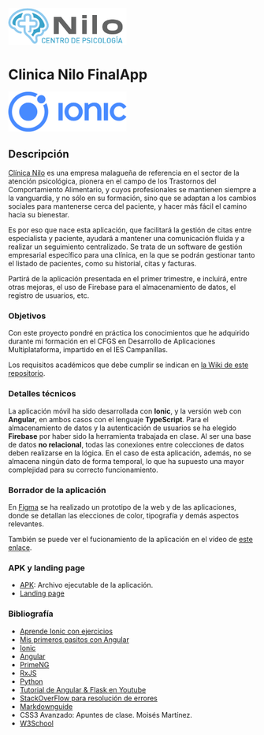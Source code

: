<img width="240px" src="./README/logo.png">

# Clinica Nilo FinalApp
<img width="240px" src="./README/ionic.png">

## Descripción
[Clínica Nilo](https://www.centrodepsicologianilo.com/) es una empresa malagueña de referencia en el sector de la atención psicológica, pionera en el campo de los Trastornos del Comportamiento Alimentario, y cuyos profesionales se mantienen siempre a la vanguardia, y no sólo en su formación, sino que se adaptan a los cambios sociales para mantenerse cerca del paciente, y hacer más fácil el camino hacia su bienestar.

Es por eso que nace esta aplicación, que facilitará la gestión de citas entre especialista y paciente, ayudará a mantener una comunicación fluida y a realizar un seguimiento centralizado.
Se trata de un software de gestión empresarial específico para una clínica, en la que se podrán gestionar tanto el listado de pacientes, como su historial, citas y facturas.

Partirá de la aplicación presentada en el primer trimestre, e incluirá, entre otras mejoras, el uso de Firebase para el almacenamiento de datos, el registro de usuarios, etc.

### Objetivos
Con este proyecto pondré en práctica los conocimientos que he adquirido durante mi formación en el CFGS en Desarrollo de Aplicaciones Multiplataforma, impartido en el IES Campanillas.

Los requisitos académicos que debe cumplir se indican en [la Wiki de este repositorio](https://github.com/IESCampanillas/proyectos-dam-2022/wiki).

### Detalles técnicos
La aplicación móvil ha sido desarrollada con **Ionic**, y la versión web con **Angular**, en ambos casos con el lenguaje **TypeScript**. Para el almacenamiento de datos y la autenticación de usuarios se ha elegido **Firebase** por haber sido la herramienta trabajada en clase. Al ser una base de datos **no relacional**, todas las conexiones entre colecciones de datos deben realizarse en la lógica. En el caso de esta aplicación, además, no se almacena ningún dato de forma temporal, lo que ha supuesto una mayor complejidad para su correcto funcionamiento.

### Borrador de la aplicación

En [Figma](https://www.figma.com/file/KQ4nXWUY3vEfeJzxKcJPRY/ClinicaNilo?node-id=0%3A286) se ha realizado un prototipo de la web y de las aplicaciones, donde se detallan las elecciones de color, tipografía y demás aspectos relevantes. 

También se puede ver el fucionamiento de la aplicación en el vídeo de [este enlace](https://youtu.be/Bck4VJVpJxA).

### APK y landing page

- [APK](https://github.com/mcruzlp/ClinicaNiloFinalApp/blob/wFirebase/README/app-debug.apk): Archivo ejecutable de la aplicación.
- [Landing page]()

### Bibliografía
- [Aprende Ionic con ejercicios](https://leanpub.com/aprendeionic/)
- [Mis primeros pasitos con Angular](https://leanpub.com/mis-primeros-pasitos-con-angular)
- [Ionic](https://ionicframework.com/docs/components)
- [Angular](https://angular.io/)
- [PrimeNG](https://www.primefaces.org/primeng/setup)
- [RxJS](https://rxjs.dev/)
- [Python](https://www.python.org/doc/)
- [Tutorial de Angular & Flask en Youtube](https://www.youtube.com/watch?v=dXiA5woCqnQ)
- [StackOverFlow para resolución de errores](https://stackoverflow.com/)
- [Markdownguide](https://www.markdownguide.org/)
- CSS3 Avanzado: Apuntes de clase. Moisés Martínez.
- [W3School](https://www.w3schools.com/)
